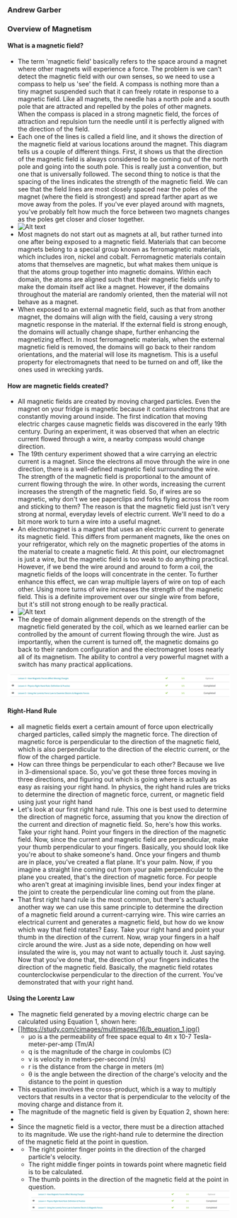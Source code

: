 ### Andrew Garber
### Overview of Magnetism

#### What is a magnetic field?
 - The term 'magnetic field' basically refers to the space around a magnet where other magnets will experience a force. The problem is we can't detect the magnetic field with our own senses, so we need to use a compass to help us 'see' the field. A compass is nothing more than a tiny magnet suspended such that it can freely rotate in response to a magnetic field. Like all magnets, the needle has a north pole and a south pole that are attracted and repelled by the poles of other magnets. When the compass is placed in a strong magnetic field, the forces of attraction and repulsion turn the needle until it is perfectly aligned with the direction of the field.
 - Each one of the lines is called a field line, and it shows the direction of the magnetic field at various locations around the magnet. This diagram tells us a couple of different things. First, it shows us that the direction of the magnetic field is always considered to be coming out of the north pole and going into the south pole. This is really just a convention, but one that is universally followed. The second thing to notice is that the spacing of the lines indicates the strength of the magnetic field. We can see that the field lines are most closely spaced near the poles of the magnet (where the field is strongest) and spread farther apart as we move away from the poles. If you've ever played around with magnets, you've probably felt how much the force between two magnets changes as the poles get closer and closer together.
 - ![Alt text](https://study.com/cimages/multimages/16/field-line-magnetic-field.jpg)
 - Most magnets do not start out as magnets at all, but rather turned into one after being exposed to a magnetic field. Materials that can become magnets belong to a special group known as ferromagnetic materials, which includes iron, nickel and cobalt. Ferromagnetic materials contain atoms that themselves are magnetic, but what makes them unique is that the atoms group together into magnetic domains. Within each domain, the atoms are aligned such that their magnetic fields unify to make the domain itself act like a magnet. However, if the domains throughout the material are randomly oriented, then the material will not behave as a magnet.
 - When exposed to an external magnetic field, such as that from another magnet, the domains will align with the field, causing a very strong magnetic response in the material. If the external field is strong enough, the domains will actually change shape, further enhancing the magnetizing effect. In most ferromagnetic materials, when the external magnetic field is removed, the domains will go back to their random orientations, and the material will lose its magnetism. This is a useful property for electromagnets that need to be turned on and off, like the ones used in wrecking yards.

#### How are magnetic fields created?
 - All magnetic fields are created by moving charged particles. Even the magnet on your fridge is magnetic because it contains electrons that are constantly moving around inside. The first indication that moving electric charges cause magnetic fields was discovered in the early 19th century. During an experiment, it was observed that when an electric current flowed through a wire, a nearby compass would change direction.
 - The 19th century experiment showed that a wire carrying an electric current is a magnet. Since the electrons all move through the wire in one direction, there is a well-defined magnetic field surrounding the wire. The strength of the magnetic field is proportional to the amount of current flowing through the wire. In other words, increasing the current increases the strength of the magnetic field. So, if wires are so magnetic, why don't we see paperclips and forks flying across the room and sticking to them? The reason is that the magnetic field just isn't very strong at normal, everyday levels of electric current. We'll need to do a bit more work to turn a wire into a useful magnet.
 - An electromagnet is a magnet that uses an electric current to generate its magnetic field. This differs from permanent magnets, like the ones on your refrigerator, which rely on the magnetic properties of the atoms in the material to create a magnetic field. At this point, our electromagnet is just a wire, but the magnetic field is too weak to do anything practical. However, if we bend the wire around and around to form a coil, the magnetic fields of the loops will concentrate in the center. To further enhance this effect, we can wrap multiple layers of wire on top of each other. Using more turns of wire increases the strength of the magnetic field. This is a definite improvement over our single wire from before, but it's still not strong enough to be really practical.
 - ![Alt text](https://study.com/cimages/multimages/16/ferromagnetic-material-in-coil.jpg)
 - The degree of domain alignment depends on the strength of the magnetic field generated by the coil, which as we learned earlier can be controlled by the amount of current flowing through the wire. Just as importantly, when the current is turned off, the magnetic domains go back to their random configuration and the electromagnet loses nearly all of its magnetism. The ability to control a very powerful magnet with a switch has many practical applications.

![Alt text](overview_magnetism.png)

#### Right-Hand Rule
 - all magnetic fields exert a certain amount of force upon electrically charged particles, called simply the magnetic force. The direction of magnetic force is perpendicular to the direction of the magnetic field, which is also perpendicular to the direction of the electric current, or the flow of the charged particle.
 - How can three things be perpendicular to each other? Because we live in 3-dimensional space. So, you've got these three forces moving in three directions, and figuring out which is going where is actually as easy as raising your right hand. In physics, the right hand rules are tricks to determine the direction of magnetic force, current, or magnetic field using just your right hand
 - Let's look at our first right hand rule. This one is best used to determine the direction of magnetic force, assuming that you know the direction of the current and direction of magnetic field. So, here's how this works. Take your right hand. Point your fingers in the direction of the magnetic field. Now, since the current and magnetic field are perpendicular, make your thumb perpendicular to your fingers. Basically, you should look like you're about to shake someone's hand. Once your fingers and thumb are in place, you've created a flat plane. It's your palm. Now, if you imagine a straight line coming out from your palm perpendicular to the plane you created, that's the direction of magnetic force. For people who aren't great at imagining invisible lines, bend your index finger at the joint to create the perpendicular line coming out from the plane.
 - That first right hand rule is the most common, but there's actually another way we can use this same principle to determine the direction of a magnetic field around a current-carrying wire. This wire carries an electrical current and generates a magnetic field, but how do we know which way that field rotates? Easy. Take your right hand and point your thumb in the direction of the current. Now, wrap your fingers in a half circle around the wire. Just as a side note, depending on how well insulated the wire is, you may not want to actually touch it. Just saying. Now that you've done that, the direction of your fingers indicates the direction of the magnetic field. Basically, the magnetic field rotates counterclockwise perpendicular to the direction of the current. You've demonstrated that with your right hand.

#### Using the Lorentz Law
 - The magnetic field generated by a moving electric charge can be calculated using Equation 1, shown here:
  - []https://study.com/cimages/multimages/16/b_equation_1.jpg() 
    - μo is a the permeability of free space equal to 4π x 10-7 Tesla-meter-per-amp (Tm/A)
    - q is the magnitude of the charge in coulombs (C)
    - v is velocity in meters-per-second (m/s)
    - r is the distance from the charge in meters (m)
    - θ is the angle between the direction of the charge's velocity and the distance to the point in question
 - This equation involves the cross-product, which is a way to multiply vectors that results in a vector that is perpendicular to the velocity of the moving charge and distance from it.
 - The magnitude of the magnetic field is given by Equation 2, shown here:
 - [](https://study.com/cimages/multimages/16/b_equation_2.jpg)
 - Since the magnetic field is a vector, there must be a direction attached to its magnitude. We use the right-hand rule to determine the direction of the magnetic field at the point in question.
 - [](https://study.com/cimages/multimages/16/b_rhr.jpg)
    - The right pointer finger points in the direction of the charged particle's velocity.
    - The right middle finger points in towards point where magnetic field is to be calculated.
    - The thumb points in the direction of the magnetic field at the point in question.
![Alt text](overview_magnetism.png)